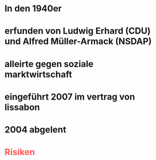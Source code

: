
# In den 1940er 
# erfunden von Ludwig Erhard (CDU) und Alfred Müller-Armack (NSDAP)
# alleirte gegen soziale marktwirtschaft

# eingeführt 2007 im vertrag von lissabon

# 2004 abgelent 

# <span style="color:#ff5757">Risiken</span> 


